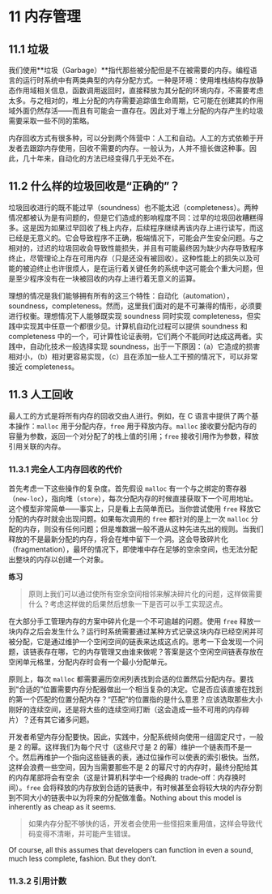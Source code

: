 # 11 内存管理

## 11.1 垃圾

我们使用**垃圾（Garbage）**指代那些被分配但是不在被需要的内存。编程语言的运行时系统中有两类典型的内存分配方式。一种是环境：使用堆栈结构存放静态作用域相关信息，函数调用返回时，直接释放为其分配的环境内存，不需要考虑太多。与之相对的，堆上分配的内存需要追踪值生命周期，它可能在创建其的作用域外面仍然存活——而且有可能会一直存在。因此对于堆上分配的内存产生的垃圾需要采取一些不同的策略。

内存回收方式有很多种，可以分到两个阵营中：人工和自动。人工的方式依赖于开发者去跟踪内存使用，回收不需要的内存。一般认为，人并不擅长做这种事。因此，几十年来，自动化的方法已经变得几乎无处不在。

## 11.2 什么样的垃圾回收是“正确的”？

垃圾回收进行的既不能过早（soundness）也不能太迟（completeness）。两种情况都被认为是有问题的，但是它们造成的影响程度不同：过早的垃圾回收糟糕得多。这是因为如果过早回收了栈上内存，后续程序继续再该内存上进行读写，而这已经是无意义的。它会导致程序不正确，极端情况下，可能会产生安全问题。与之相对的，过迟的垃圾回收会导致性能损失，并且有可能最终因为缺少内存导致程序终止，尽管理论上存在可用内存（只是还没有被回收）。这种性能上的损失以及可能的被迫终止也许很烦人，是在运行着关键任务的系统中这可能会个重大问题，但是至少程序没有在一块被回收的内存上进行着无意义的运算。

理想的情况是我们能够拥有所有的这三个特性：自动化（automation），soundness，completeness。然而，这里我们面对的是不可兼得的情形，必须要进行权衡。理想情况下人能够既实现 soundness 同时实现 completeness，但实践中实现其中任意一个都很少见。计算机自动化过程可以提供 soundness 和 completeness 中的一个，可计算性论证表明，它们两个不能同时达成这两者。实践中，自动化技术一般选择实现 soundness，出于一下原因：（a）它造成的损害相对小，（b）相对更容易实现，（c）且在添加一些人工干预的情况下，可以非常接近 completeness。

## 11.3 人工回收

最人工的方式是将所有内存的回收交由人进行。例如，在 C 语言中提供了两个基本操作：`malloc` 用于分配内存，`free` 用于释放内存。`malloc` 接收要分配内存的容量为参数，返回一个对分配了的栈上值的引用；`free` 接收引用作为参数，释放引用关联的内存。

### 11.3.1 完全人工内存回收的代价

首先考虑一下这些操作的复杂度。首先假设 `malloc` 有一个与之绑定的寄存器（`new-loc`），指向堆（`store`），每次分配内存的时候直接获取下一个可用地址。这个模型非常简单——事实上，只是看上去简单而已。当你尝试使用 `free` 释放它分配的内存时就会出现问题。如果每次调用的 `free` 都针对的是上一次 `malloc` 分配的内存，则没有任何问题；但是堆数据一般不遵从这种先进先出的规则。当我们释放的不是最新分配的内存，将会在堆中留下一个洞。这会导致碎片化（fragmentation），最坏的情况下，即使堆中存在足够的空余空间，也无法分配出整块的内存以创建一个对象。

**练习**
> 原则上我们可以通过使所有空余空间相邻来解决碎片化的问题，这样做需要什么？考虑这样做的后果然后想象一下是否可以手工实现这点。

在大部分手工管理内存的方案中碎片化是一个不可逾越的问题。使用 `free` 释放一块内存之后会发生什么？运行时系统需要通过某种方式记录这块内存已经空闲并可被分配，它是通过维护一个空闲空间的链表来达成这点的。思考一下会发现一个问题，该链表存在哪，它的内存管理又由谁来做呢？答案是这个空闲空间链表存放在空闲单元格里，分配内存时会有一个最小分配单元。

原则上，每次 `malloc` 都需要遍历空闲列表找到合适的位置然后分配内存。要找到“合适的”位置需要内存分配器做出一个相当复杂的决定。它是否应该直接在找到的第一个匹配的位置分配内存？“匹配”的位置指的是什么意思？应该选取那些大小刚好的连续空间，还是将大些的连续空间打断（这会造成一些不可用的内存碎片）？还有其它诸多问题。

开发者希望内存分配要快。因此，实践中，分配系统倾向使用一组固定尺寸，一般是 2 的幂。这样我们为每个尺寸（这些尺寸是 2 的幂）维护一个链表而不是一个。然后再维护一个指向这些链表的表，通过位操作可以使表的索引极快。当然，这样会浪费一些空间，因为当需要那些不是 2 的幂尺寸的内存时，最终分配给其的内存尾部将会有空余（这是计算机科学中一个经典的 trade-off：内存换时间）。`free` 会将释放的内存放到合适的链表中，有时候甚至会将较大块的内存分割到不同大小的链表中以为将来的分配做准备。Nothing about this model is inherently as cheap as it seems.

> 如果内存分配不够快的话，开发者会使用一些怪招来重用值，这样会导致代码变得不清晰，并可能产生错误。

Of course, all this assumes that developers can function in even a sound, much less complete, fashion. But they don’t.

### 11.3.2 引用计数

